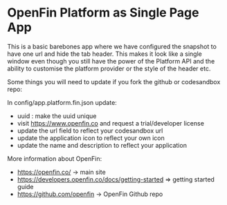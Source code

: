# OpenFin Platform as Single Page App

This is a basic barebones app where we have configured the snapshot to have one url and hide the tab header. This makes it look like a single window even though you still have the power of the Platform API and the ability to customise the platform provider or the style of the header etc.

Some things you will need to update if you fork the github or codesandbox repo:

In config/app.platform.fin.json update:

- uuid : make the uuid unique
- visit https://www.openfin.co and request a trial/developer license
- update the url field to reflect your codesandbox url
- update the application icon to reflect your own icon
- update the name and description to reflect your application

More information about OpenFin:

- https://openfin.co/ -> main site
- https://developers.openfin.co/docs/getting-started => getting started guide
- https://github.com/openfin -> OpenFin Github repo

